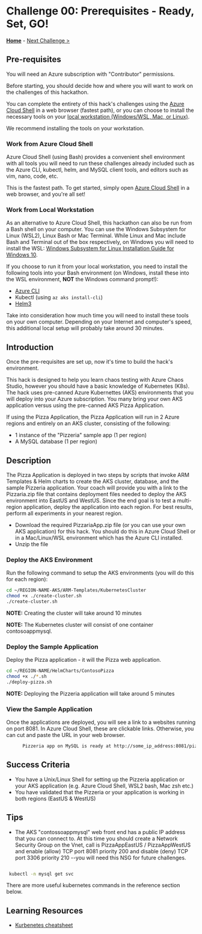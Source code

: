 # Challenge 00: Prerequisites - Ready, Set, GO!

**[Home](../README.md)** - [Next Challenge >](./Challenge-01.md)

## Pre-requisites

You will need an Azure subscription with "Contributor" permissions.  

Before starting, you should decide how and where you will want to work on the challenges of this hackathon.

You can complete the entirety of this hack's challenges using the [Azure Cloud Shell](#work-from-azure-cloud-shell) in a web browser (fastest path), or you can choose to install the necessary tools on your [local workstation (Windows/WSL, Mac, or Linux)](#work-from-local-workstation).

We recommend installing the tools on your workstation. 

### Work from Azure Cloud Shell

Azure Cloud Shell (using Bash) provides a convenient shell environment with all tools you will need to run these challenges already included such as the Azure CLI, kubectl, helm, and MySQL client tools, and editors such as vim, nano, code, etc. 

This is the fastest path. To get started, simply open [Azure Cloud Shell](https://shell.azure.com) in a web browser, and you're all set!

### Work from Local Workstation

As an alternative to Azure Cloud Shell, this hackathon can also be run from a Bash shell on your computer. You can use the Windows Subsystem for Linux (WSL2), Linux Bash or Mac Terminal. While Linux and Mac include Bash and Terminal out of the box respectively, on Windows you will need to install the WSL: [Windows Subsystem for Linux Installation Guide for Windows 10](https://docs.microsoft.com/en-us/windows/wsl/install-win10).

If you choose to run it from your local workstation, you need to install the following tools into your Bash environment (on Windows, install these into the WSL environment, **NOT** the Windows command prompt!):

- [Azure CLI](https://docs.microsoft.com/en-us/cli/azure/)
- Kubectl (using `az aks install-cli`)
- [Helm3](https://helm.sh/docs/intro/install/) 

Take into consideration how much time you will need to install these tools on your own computer. Depending on your Internet and computer's speed, this additional local setup will probably take around 30 minutes.

## Introduction

Once the pre-requisites are set up, now it's time to build the hack's environment.  

This hack is designed to help you learn chaos testing with Azure Chaos Studio, however you should have a basic knowledge of Kubernetes (K8s). The hack uses pre-canned Azure Kubernettes (AKS) environments that you will deploy into your Azure subscription. You many bring your own AKS application versus using the pre-canned AKS Pizza Application.

If using the Pizza Application, the Pizza Application will run in 2 Azure regions and entirely on an AKS cluster, consisting of the following:
 - 1 instance of the "Pizzeria" sample app (1 per region)
 - A MySQL database (1 per region)

## Description

The Pizza Application is deployed in two steps by scripts that invoke ARM Templates & Helm charts to create the AKS cluster, database, and the sample Pizzeria application.  Your coach will provide you with a link to the Pizzaria.zip file that contains deployment files needed to deploy the AKS environment into EastUS and WestUS. Since the end goal is to test a multi-region application, deploy the application into each region. For best results, perform all experiments in your nearest region.

   - Download the required PizzariaApp.zip file (or you can use your own AKS application) for this hack. You should do this in Azure Cloud Shell or in a Mac/Linux/WSL environment which has the Azure CLI installed. 
   - Unzip the file 

### Deploy the AKS Environment

Run the following command to setup the AKS environments (you will do this for each region):

```bash
cd ~/REGION-NAME-AKS/ARM-Templates/KubernetesCluster
chmod +x ./create-cluster.sh
./create-cluster.sh

```

   **NOTE:** Creating the cluster will take around 10 minutes

   **NOTE:** The Kubernetes cluster will consist of one container contosoappmysql. 

### Deploy the Sample Application

Deploy the Pizza application - it will the Pizza web application.

```bash
cd ~/REGION-NAME/HelmCharts/ContosoPizza
chmod +x ./*.sh
./deploy-pizza.sh

```

**NOTE:** Deploying the Pizzeria application will take around 5 minutes

### View the Sample Application

Once the applications are deployed, you will see a link to a websites running on port 8081. In Azure Cloud Shell, these are clickable links. Otherwise, you can cut and paste the URL in your web browser.
   
```bash
      Pizzeria app on MySQL is ready at http://some_ip_address:8081/pizzeria      
```

## Success Criteria

* You have a Unix/Linux Shell for setting up the Pizzeria application or your AKS application (e.g. Azure Cloud Shell, WSL2 bash, Mac zsh etc.)
* You have validated that the Pizzeria or your application is working in both regions (EastUS & WestUS)


## Tips

* The AKS "contossoappmysql" web front end has a public IP address that you can connect to. At this time you should create a Network Security Group on the Vnet, call is PizzaAppEastUS / PizzaAppWestUS and enable (allow) TCP port 8081 priority 200 and disable (deny) TCP port 3306 priority 210  --you will need this NSG for future challenges. 

```bash

 kubectl -n mysql get svc

```

There are more useful kubernetes commands in the reference section below.


## Learning Resources

* [Kurbenetes cheatsheet](https://kubernetes.io/docs/reference/kubectl/cheatsheet/)


